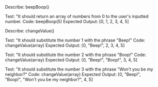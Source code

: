 Describe: beepBoop()

Test: "It should return an array of numbers from 0 to the user's inputted number.
Code: beepBoop(5)
Expected Output: [0, 1, 2, 3, 4, 5]

Describe: changeValue()

Test: "It should substitute the number 1 with the phrase "Beep!"
Code: changeValue(array)
Expected Output: [0, "Beep!", 2, 3, 4, 5]

Test: "It should substitute the number 2 with the phrase "Boop!"
Code: changeValue(array)
Expected Output: [0, "Beep!", "Boop!", 3, 4, 5]

Test: "It should substitute the number 3 with the phrase "Won't you be my neighbor?"
Code: changeValue(array)
Expected Output: [0, "Beep!", "Boop!", "Won't you be my neighbor?", 4, 5]